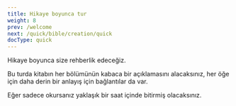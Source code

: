 ```yaml
---
title: Hikaye boyunca tur
weight: 8
prev: /welcome
next: /quick/bible/creation/quick
docType: quick
---
```



Hikaye boyunca size rehberlik edeceğiz.

Bu turda kitabın her bölümünün kabaca bir açıklamasını alacaksınız, her öğe için daha derin bir anlayış için bağlantılar da var.

Eğer sadece okursanız yaklaşık bir saat içinde bitirmiş olacaksınız.